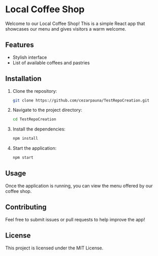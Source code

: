 # Local Coffee Shop

Welcome to our Local Coffee Shop! This is a simple React app that showcases our menu and gives visitors a warm welcome.

## Features
- Stylish interface
- List of available coffees and pastries

## Installation
1. Clone the repository:
   ```bash
   git clone https://github.com/cezarpauna/TestRepoCreation.git
   ```
2. Navigate to the project directory:
   ```bash
   cd TestRepoCreation
   ```
3. Install the dependencies:
   ```bash
   npm install
   ```
4. Start the application:
   ```bash
   npm start
   ```

## Usage
Once the application is running, you can view the menu offered by our coffee shop.

## Contributing
Feel free to submit issues or pull requests to help improve the app!  

## License
This project is licensed under the MIT License.